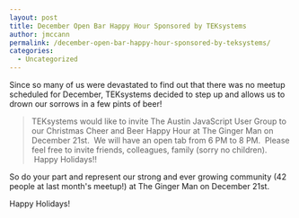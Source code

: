 ```yaml
---
layout: post
title: December Open Bar Happy Hour Sponsored by TEKsystems
author: jmccann
permalink: /december-open-bar-happy-hour-sponsored-by-teksystems/
categories:
  - Uncategorized
---
```

Since so many of us were devastated to find out that there was no meetup scheduled for December, TEKsystems decided to step up and allows us to drown our sorrows in a few pints of beer!

> TEKsystems would like to invite The Austin JavaScript User Group to our Christmas Cheer and Beer Happy Hour at The Ginger Man on December 21st.  We will have an open tab from 6 PM to 8 PM.  Please feel free to invite friends, colleagues, family (sorry no children).  Happy Holidays!!

So do your part and represent our strong and ever growing community (42 people at last month's meetup!) at The Ginger Man on December 21st.

Happy Holidays!
